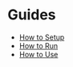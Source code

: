 # Guides
- [How to Setup](docs/Setup.md)
- [How to Run](docs/Run.md)
- [How to Use](docs/Use/Use.md)
